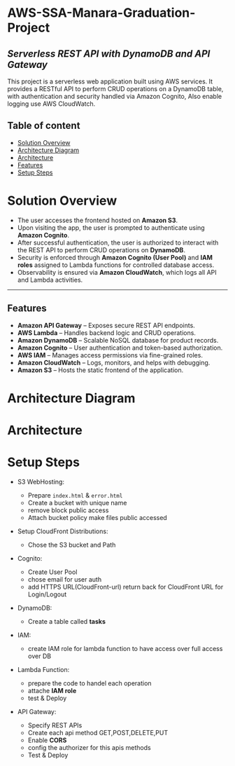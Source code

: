 # AWS-SSA-Manara-Graduation-Project

## ***Serverless REST API with DynamoDB and API Gateway***
This project is a serverless web application built using AWS services. It provides a RESTful API to perform CRUD operations on a DynamoDB table, with authentication and security handled via Amazon Cognito, Also enable logging use AWS CloudWatch.

## Table of content
- [Solution Overview](#solution-overview)
- [Architecture Diagram](#architecture-diagram)
- [Architecture](#architecture)
- [Features](#features)
- [Setup Steps](#setup-steps)

# Solution Overview

- The user accesses the frontend hosted on **Amazon S3**.
- Upon visiting the app, the user is prompted to authenticate using **Amazon Cognito**.
- After successful authentication, the user is authorized to interact with the REST API to perform CRUD operations on **DynamoDB**.
- Security is enforced through **Amazon Cognito (User Pool)** and **IAM roles** assigned to Lambda functions for controlled database access.
- Observability is ensured via **Amazon CloudWatch**, which logs all API and Lambda activities.
---

## Features
- **Amazon API Gateway** – Exposes secure REST API endpoints.
- **AWS Lambda** – Handles backend logic and CRUD operations.
- **Amazon DynamoDB** – Scalable NoSQL database for product records.
- **Amazon Cognito** – User authentication and token-based authorization.
- **AWS IAM** – Manages access permissions via fine-grained roles.
- **Amazon CloudWatch** – Logs, monitors, and helps with debugging.
- **Amazon S3** – Hosts the static frontend of the application.


# Architecture Diagram

# Architecture

# Setup Steps
- S3 WebHosting:
    - Prepare `index.html` & `error.html`
    - Create a bucket with unique name
    - remove block public access 
    - Attach bucket policy make files public accessed

- Setup CloudFront Distributions:
    - Chose the S3 bucket and Path

- Cognito:
    - Create User Pool 
    - chose email for user auth
    - add HTTPS URL(CloudFront-url) return back for CloudFront URL for Login/Logout

- DynamoDB:
    - Create a table called **tasks**

- IAM:
    - create IAM role for lambda function to have access over full access over DB

- Lambda Function:
    - prepare the code to handel each operation 
    - attache **IAM role**
    - test & Deploy

- API Gateway:
    - Specify REST APIs
    - Create each api method GET,POST,DELETE,PUT
    - Enable **CORS**
    - config the authorizer for this apis methods
    - Test & Deploy



